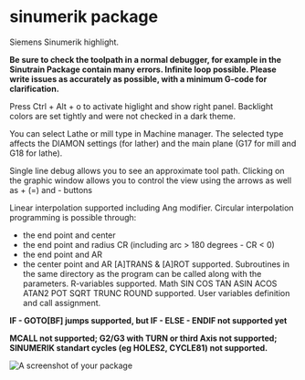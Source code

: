 # sinumerik package

Siemens Sinumerik highlight.

**Be sure to check the toolpath in a normal debugger, for example in the Sinutrain
Package contain many errors. Infinite loop possible.
Please write issues as accurately as possible, with a minimum G-code for clarification.**

Press Ctrl + Alt + o to activate higlight and show right panel.
Backlight colors are set tightly and were not checked in a dark theme.

You can select Lathe or mill type in Machine manager. 
The selected type affects the DIAMON settings (for lather) and the main plane (G17 for mill and G18 for lathe).

Single line debug allows you to see an approximate tool path.
Clicking on the graphic window allows you to control the view using the arrows as well as + (=) and - buttons

Linear interpolation supported including Ang modifier.
Circular interpolation programming is possible through:
  - the end point and center
  - the end point and radius CR (including arc > 180 degrees - CR < 0)
  - the end point and AR
  - the center point and AR
[A]TRANS & [A]ROT supported.
Subroutines in the same directory as the program can be called along with the parameters.
R-variables supported.
Math SIN COS TAN ASIN ACOS ATAN2 POT SQRT TRUNC ROUND supported.
User variables definition and call assignment.

**IF - GOTO[BF] jumps supported, but IF - ELSE - ENDIF  not supported yet**

**MCALL not supported;
G2/G3 with TURN or third Axis not supported; 
SINUMERIK standart cycles (eg HOLES2, CYCLE81) not supported.**



![A screenshot of your package](https://f.cloud.github.com/assets/69169/2290250/c35d867a-a017-11e3-86be-cd7c5bf3ff9b.gif)
